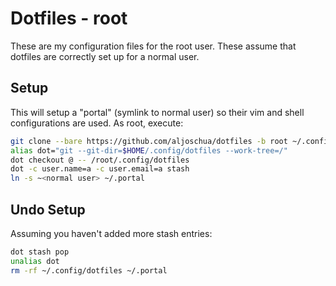 # Dotfiles - root
These are my configuration files for the root user.
These assume that dotfiles are correctly set up for a normal user.
## Setup
This will setup a "portal" (symlink to normal user) so their vim and shell configurations are used.
As root, execute:
```bash
git clone --bare https://github.com/aljoschua/dotfiles -b root ~/.config/dotfiles
alias dot="git --git-dir=$HOME/.config/dotfiles --work-tree=/"
dot checkout @ -- /root/.config/dotfiles
dot -c user.name=a -c user.email=a stash
ln -s ~<normal user> ~/.portal
```

## Undo Setup
Assuming you haven't added more stash entries:
```bash
dot stash pop
unalias dot
rm -rf ~/.config/dotfiles ~/.portal
```
